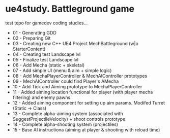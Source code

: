 # ue4study. Battleground game
test tepo for gamedev coding studies...

* 01 - Generating GDD
* 02 - Preparing Git
* 03 - Creating new C++ UE4 Project MechBattleground (w|o StarterContent)
* 04 - Creating test Landscape lvl
* 05 - Finalize test Landscape lvl
* 06 - Add Mecha (static + skeletal)
* 07 - Add simple UI (menu & aim + simple logic)
* 08 - Add MechaPlayerController & MechAIController prototypes
* 09 - MechAIController could find Player's AMecha
* 10 - Add Tick and Aiming prototype to MechaPlayerController
* 11 - Added aiming location functional for player (with player mecha filtering) and enemy pawns
* 12 - Added aiming component for setting up aim params. Modifed Turret (Static -> Class)
* 13 - Complete alpha-aiming system (associated with SuggestProjectileVelocity) + shoot controls prototype
* 14 - Complete alpha-shooting system (projectiles)
* 15 - Base AI instructiona (aiming at player & shooting with reload time)